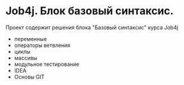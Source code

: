 # Job4j. Блок базовый синтаксис.
Проект содержит решения блока "Базовый синтаксис" курса Job4j
- переменные
- операторы ветвления
- циклы
- массивы
- модульное тестирование
- IDEA
- Основы GIT